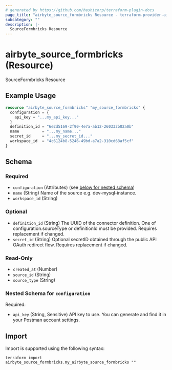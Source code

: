 ```yaml
---
# generated by https://github.com/hashicorp/terraform-plugin-docs
page_title: "airbyte_source_formbricks Resource - terraform-provider-airbyte"
subcategory: ""
description: |-
  SourceFormbricks Resource
---
```


# airbyte_source_formbricks (Resource)

SourceFormbricks Resource

## Example Usage

```terraform
resource "airbyte_source_formbricks" "my_source_formbricks" {
  configuration = {
    api_key = "...my_api_key..."
  }
  definition_id = "6e2d5169-2f90-4e7a-ab12-260332b02a0b"
  name          = "...my_name..."
  secret_id     = "...my_secret_id..."
  workspace_id  = "4c6124b8-5246-49bd-a7a2-310cd68af5cf"
}
```

<!-- schema generated by tfplugindocs -->
## Schema

### Required

- `configuration` (Attributes) (see [below for nested schema](#nestedatt--configuration))
- `name` (String) Name of the source e.g. dev-mysql-instance.
- `workspace_id` (String)

### Optional

- `definition_id` (String) The UUID of the connector definition. One of configuration.sourceType or definitionId must be provided. Requires replacement if changed.
- `secret_id` (String) Optional secretID obtained through the public API OAuth redirect flow. Requires replacement if changed.

### Read-Only

- `created_at` (Number)
- `source_id` (String)
- `source_type` (String)

<a id="nestedatt--configuration"></a>
### Nested Schema for `configuration`

Required:

- `api_key` (String, Sensitive) API key to use. You can generate and find it in your Postman account settings.

## Import

Import is supported using the following syntax:

```shell
terraform import airbyte_source_formbricks.my_airbyte_source_formbricks ""
```
